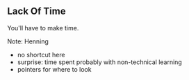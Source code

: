 ##  Lack Of Time

You'll have to make time. <!-- .element: class="fragment" data-fragment-index="0" -->

Note:
Henning

- no shortcut here
- surprise: time spent probably
  with non-technical learning
- pointers for where to look
